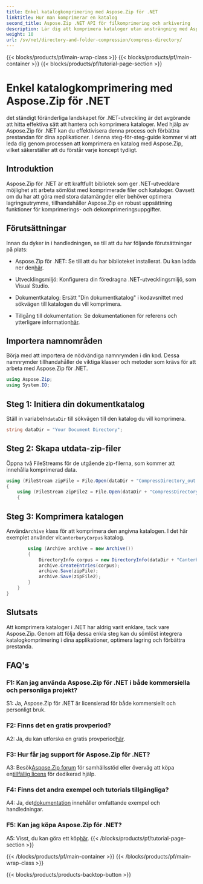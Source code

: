 ```yaml
---
title: Enkel katalogkomprimering med Aspose.Zip för .NET
linktitle: Hur man komprimerar en katalog
second_title: Aspose.Zip .NET API för filkomprimering och arkivering
description: Lär dig att komprimera kataloger utan ansträngning med Aspose.Zip för .NET. Öka din .NET-utveckling genom att optimera lagringsutrymmet effektivt.
weight: 10
url: /sv/net/directory-and-folder-compression/compress-directory/
---
```


{{< blocks/products/pf/main-wrap-class >}}
{{< blocks/products/pf/main-container >}}
{{< blocks/products/pf/tutorial-page-section >}}

# Enkel katalogkomprimering med Aspose.Zip för .NET

det ständigt föränderliga landskapet för .NET-utveckling är det avgörande att hitta effektiva sätt att hantera och komprimera kataloger. Med hjälp av Aspose.Zip för .NET kan du effektivisera denna process och förbättra prestandan för dina applikationer. I denna steg-för-steg-guide kommer vi att leda dig genom processen att komprimera en katalog med Aspose.Zip, vilket säkerställer att du förstår varje koncept tydligt.

## Introduktion

Aspose.Zip för .NET är ett kraftfullt bibliotek som ger .NET-utvecklare möjlighet att arbeta sömlöst med komprimerade filer och kataloger. Oavsett om du har att göra med stora datamängder eller behöver optimera lagringsutrymme, tillhandahåller Aspose.Zip en robust uppsättning funktioner för komprimerings- och dekomprimeringsuppgifter.

## Förutsättningar

Innan du dyker in i handledningen, se till att du har följande förutsättningar på plats:

-  Aspose.Zip för .NET: Se till att du har biblioteket installerat. Du kan ladda ner den[här](https://releases.aspose.com/zip/net/).

- Utvecklingsmiljö: Konfigurera din föredragna .NET-utvecklingsmiljö, som Visual Studio.

- Dokumentkatalog: Ersätt "Din dokumentkatalog" i kodavsnittet med sökvägen till katalogen du vill komprimera.

-  Tillgång till dokumentation: Se dokumentationen för referens och ytterligare information[här](https://reference.aspose.com/zip/net/).

## Importera namnområden

Börja med att importera de nödvändiga namnrymden i din kod. Dessa namnrymder tillhandahåller de viktiga klasser och metoder som krävs för att arbeta med Aspose.Zip för .NET.

```csharp
using Aspose.Zip;
using System.IO;
```

## Steg 1: Initiera din dokumentkatalog

 Ställ in variabeln`dataDir` till sökvägen till den katalog du vill komprimera.

```csharp
string dataDir = "Your Document Directory";
```

## Steg 2: Skapa utdata-zip-filer

Öppna två FileStreams för de utgående zip-filerna, som kommer att innehålla komprimerad data.

```csharp
using (FileStream zipFile = File.Open(dataDir + "CompressDirectory_out.zip", FileMode.Create))
{
    using (FileStream zipFile2 = File.Open(dataDir + "CompressDirectory2_out.zip", FileMode.Create))
    {
```

## Steg 3: Komprimera katalogen

 Använd`Archive` klass för att komprimera den angivna katalogen. I det här exemplet använder vi`CanterburyCorpus` katalog.

```csharp
        using (Archive archive = new Archive())
        {
            DirectoryInfo corpus = new DirectoryInfo(dataDir + "CanterburyCorpus");
            archive.CreateEntries(corpus);
            archive.Save(zipFile);
            archive.Save(zipFile2);
        }
    }
}
```

## Slutsats

Att komprimera kataloger i .NET har aldrig varit enklare, tack vare Aspose.Zip. Genom att följa dessa enkla steg kan du sömlöst integrera katalogkomprimering i dina applikationer, optimera lagring och förbättra prestanda.

## FAQ's

### F1: Kan jag använda Aspose.Zip för .NET i både kommersiella och personliga projekt?

S1: Ja, Aspose.Zip för .NET är licensierad för både kommersiellt och personligt bruk.

### F2: Finns det en gratis provperiod?

 A2: Ja, du kan utforska en gratis provperiod[här](https://releases.aspose.com/zip/net).

### F3: Hur får jag support för Aspose.Zip för .NET?

 A3: Besök[Aspose.Zip forum](https://forum.aspose.com/c/zip/37) för samhällsstöd eller överväg att köpa en[tillfällig licens](https://purchase.aspose.com/temporary-license/) för dedikerad hjälp.

### F4: Finns det andra exempel och tutorials tillgängliga?

 A4: Ja, det[dokumentation](https://reference.aspose.com/zip/net/) innehåller omfattande exempel och handledningar.

### F5: Kan jag köpa Aspose.Zip för .NET?

 A5: Visst, du kan göra ett köp[här](https://purchase.aspose.com/buy).
{{< /blocks/products/pf/tutorial-page-section >}}

{{< /blocks/products/pf/main-container >}}
{{< /blocks/products/pf/main-wrap-class >}}

{{< blocks/products/products-backtop-button >}}
